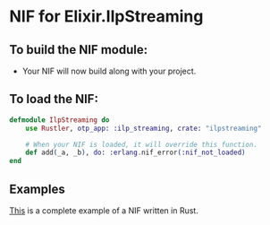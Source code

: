 # NIF for Elixir.IlpStreaming

## To build the NIF module:

- Your NIF will now build along with your project.

## To load the NIF:

```elixir
defmodule IlpStreaming do
    use Rustler, otp_app: :ilp_streaming, crate: "ilpstreaming"

    # When your NIF is loaded, it will override this function.
    def add(_a, _b), do: :erlang.nif_error(:nif_not_loaded)
end
```

## Examples

[This](https://github.com/hansihe/NifIo) is a complete example of a NIF written in Rust.
